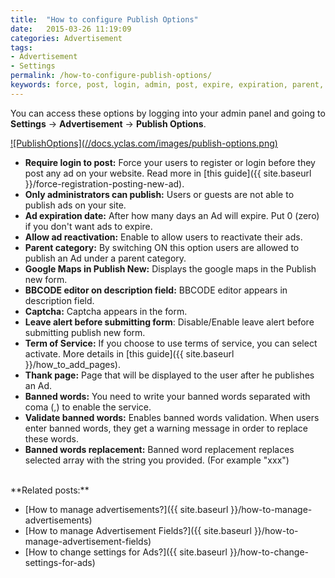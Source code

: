 ```yaml
---
title:  "How to configure Publish Options"
date:   2015-03-26 11:19:09
categories: Advertisement
tags: 
- Advertisement
- Settings
permalink: /how-to-configure-publish-options/
keywords: force, post, login, admin, post, expire, expiration, parent, google, map, new, description, editor, captcha, alert, terms, service, thank, banned, validate
---
```

You can access these options by logging into your admin panel and going to **Settings** -> **Advertisement** -> **Publish Options**. 

<a href="//docs.yclas.com/images/listing-options.png" class="thumbnail gallery-item" data-gallery>
![PublishOptions](//docs.yclas.com/images/publish-options.png)
</a>

+ **Require login to post:** Force your users to register or login before they post any ad on your website. Read more in [this guide]({{ site.baseurl }}/force-registration-posting-new-ad).
+ **Only administrators can publish:** Users or guests are not able to publish ads on your site.
+ **Ad expiration date:** After how many days an Ad will expire. Put 0 (zero) if you don't want ads to expire.
+ **Allow ad reactivation:** Enable to allow users to reactivate their ads.
+ **Parent category:** By switching ON this option users are allowed to publish an Ad under a parent category.
+ **Google Maps in Publish New:** Displays the google maps in the Publish new form.
+ **BBCODE editor on description field:** BBCODE editor appears in description field.
+ **Captcha:** Captcha appears in the form.
+ **Leave alert before submitting form**: Disable/Enable leave alert before submitting publish new form.
+ **Term of Service:** If you choose to use terms of service, you can select activate. More details in [this guide]({{ site.baseurl }}/how_to_add_pages).
+ **Thank page:** Page that will be displayed to the user after he publishes an Ad.
+ **Banned words:** You need to write your banned words separated with coma (,) to enable the service.
+ **Validate banned words:** Enables banned words validation. When users enter banned words, they get a warning message in order to replace these words. 
+ **Banned words replacement:** Banned word replacement replaces selected array with the string you provided. (For example "xxx")

  
<br>
  **Related posts:**
  
* [How to manage advertisements?]({{ site.baseurl }}/how-to-manage-advertisements)
* [How to manage Advertisement Fields?]({{ site.baseurl }}/how-to-manage-advertisement-fields)
* [How to change settings for Ads?]({{ site.baseurl }}/how-to-change-settings-for-ads)

